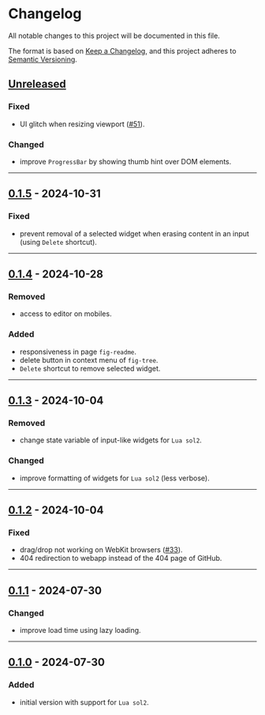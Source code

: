 # Changelog
All notable changes to this project will be documented in this file.

The format is based on [Keep a Changelog](https://keepachangelog.com/en/1.0.0/),
and this project adheres to [Semantic Versioning](https://semver.org/spec/v2.0.0.html).

## [Unreleased]
### Fixed
- UI glitch when resizing viewport ([#51]).

### Changed
- improve `ProgressBar` by showing thumb hint over DOM elements.

[#51]: https://github.com/poirierlouis/FellowImGui/issues/51

------------------------

## [0.1.5] - 2024-10-31
### Fixed
- prevent removal of a selected widget when erasing content in an input (using
  `Delete` shortcut).

------------------------

## [0.1.4] - 2024-10-28
### Removed
- access to editor on mobiles.

### Added
- responsiveness in page `fig-readme`.
- delete button in context menu of `fig-tree`.
- `Delete` shortcut to remove selected widget.

------------------------

## [0.1.3] - 2024-10-04
### Removed
- change state variable of input-like widgets for `Lua sol2`.

### Changed
- improve formatting of widgets for `Lua sol2` (less verbose).

------------------------

## [0.1.2] - 2024-10-04
### Fixed
- drag/drop not working on WebKit browsers ([#33]).
- 404 redirection to webapp instead of the 404 page of GitHub.

[#33]: https://github.com/poirierlouis/FellowImGui/issues/33

------------------------

## [0.1.1] - 2024-07-30
### Changed
- improve load time using lazy loading.

------------------------

## [0.1.0] - 2024-07-30
### Added
- initial version with support for `Lua sol2`.

<!-- Table of releases -->
[Unreleased]: https://github.com/poirierlouis/FellowImGui/compare/v0.1.5...HEAD
[0.1.5]: https://github.com/poirierlouis/FellowImGui/compare/v0.1.4...v0.1.5
[0.1.4]: https://github.com/poirierlouis/FellowImGui/compare/v0.1.3...v0.1.4
[0.1.3]: https://github.com/poirierlouis/FellowImGui/compare/v0.1.2...v0.1.3
[0.1.2]: https://github.com/poirierlouis/FellowImGui/compare/v0.1.1...v0.1.2
[0.1.1]: https://github.com/poirierlouis/FellowImGui/compare/v0.1.0...v0.1.1
[0.1.0]: https://github.com/poirierlouis/FellowImGui/releases/tag/v0.1.0
